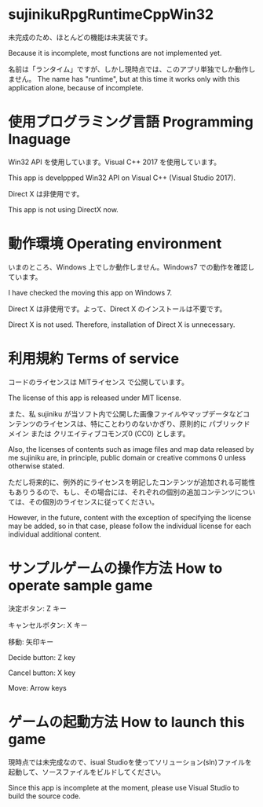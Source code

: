 # sujinikuRpgRuntimeCppWin32

未完成のため、ほとんどの機能は未実装です。

Because it is incomplete, most functions are not implemented yet.


名前は「ランタイム」ですが、しかし現時点では、このアプリ単独でしか動作しません。
The name has "runtime", but at this time it works only with this application alone, because of incomplete.

# 使用プログラミング言語 Programming lnaguage
Win32 API を使用しています。Visual C++ 2017 を使用しています。

This app is develppped Win32 API on Visual C++ (Visual Studio 2017).

Direct X は非使用です。

This app is not using DirectX now.


# 動作環境 Operating environment
いまのところ、Windows 上でしか動作しません。Windows7 での動作を確認しています。

I have checked the moving this app on Windows 7.

Direct X は非使用です。よって、Direct X のインストールは不要です。

Direct X is not used. Therefore, installation of Direct X is unnecessary.

# 利用規約 Terms of service
コードのライセンスは MITライセンス で公開しています。

The license of this app is released under MIT license.

また、私 sujiniku が当ソフト内で公開した画像ファイルやマップデータなどコンテンツのライセンスは、特にことわりのないかぎり、原則的に パブリックドメイン または クリエイティブコモンズ0 (CC0) とします。

Also, the licenses of contents such as image files and map data released by me sujiniku are, in principle, public domain or creative commons 0 unless otherwise stated.

ただし将来的に、例外的にライセンスを明記したコンテンツが追加される可能性もありうるので、もし、その場合には、それぞれの個別の追加コンテンツについては、その個別のライセンスに従ってください。

However, in the future, content with the exception of specifying the license may be added, so in that case, please follow the individual license for each individual additional content.

# サンプルゲームの操作方法 How to operate sample game
決定ボタン: Z キー

キャンセルボタン: X キー

移動: 矢印キー


Decide button: Z key

Cancel button: X key

Move: Arrow keys


# ゲームの起動方法 How to launch this game
現時点では未完成なので、isual Studioを使ってソリューション(sln)ファイルを起動して、ソースファイルをビルドしてください。

Since this app is incomplete at the moment, please use Visual Studio to build the source code.
